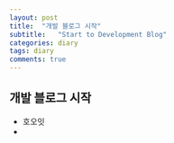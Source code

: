 ```yaml
---
layout: post
title:  "개발 블로그 시작"
subtitle:   "Start to Development Blog"
categories: diary
tags: diary
comments: true
---
```




## 개발 블로그 시작
- 호오잇
- 